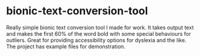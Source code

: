 # bionic-text-conversion-tool
Really simple bionic text conversion tool I made for work. It takes output text and makes the first 60% of the word bold with some special behaviours for outliers. Great for providing accessibility options for dyslexia and the like. The project has example files for demonstration.
